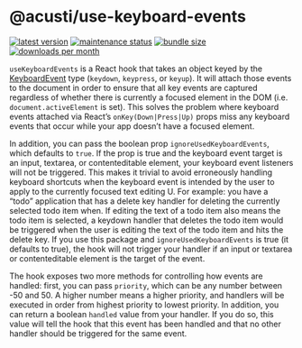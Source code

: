 # @acusti/use-keyboard-events

[![latest version](https://img.shields.io/npm/v/@acusti/use-keyboard-events?style=for-the-badge)](https://www.npmjs.com/package/@acusti/use-keyboard-events)
[![maintenance status](https://img.shields.io/npms-io/maintenance-score/@acusti/use-keyboard-events?style=for-the-badge)](https://npms.io/search?q=%40acusti%2Fuse-keyboard-events)
[![bundle size](https://img.shields.io/bundlephobia/minzip/@acusti/use-keyboard-events?style=for-the-badge)](https://bundlephobia.com/package/@acusti/use-keyboard-events)
[![downloads per month](https://img.shields.io/npm/dm/@acusti/use-keyboard-events?style=for-the-badge)](https://www.npmjs.com/package/@acusti/use-keyboard-events)

`useKeyboardEvents` is a React hook that takes an object keyed by the
[KeyboardEvent][] type (`keydown`, `keypress`, or `keyup`). It will attach
those events to the document in order to ensure that all key events are
captured regardless of whether there is currently a focused element in the
DOM (i.e. `document.activeElement` is set). This solves the problem where
keyboard events attached via React’s `onKey(Down|Press|Up)` props miss any
keyboard events that occur while your app doesn’t have a focused element.

[keyboardevent]:
    https://developer.mozilla.org/en-US/docs/Web/API/KeyboardEvent

In addition, you can pass the boolean prop `ignoreUsedKeyboardEvents`,
which defaults to `true`. If the prop is true and the keyboard event target
is an input, textarea, or contenteditable element, your keyboard event
listeners will not be triggered. This makes it trivial to avoid erroneously
handling keyboard shortcuts when the keyboard event is intended by the user
to apply to the currently focused text editing U. For example: you have a
“todo” application that has a delete key handler for deleting the currently
selected todo item when. If editing the text of a todo item also means the
todo item is selected, a keydown handler that deletes the todo item would
be triggered when the user is editing the text of the todo item and hits
the delete key. If you use this package and `ignoreUsedKeyboardEvents` is
true (it defaults to true), the hook will not trigger your handler if an
input or textarea or contenteditable element is the target of the event.

The hook exposes two more methods for controlling how events are handled:
first, you can pass `priority`, which can be any number between -50 and 50.
A higher number means a higher priority, and handlers will be executed in
order from highest priority to lowest priority. In addition, you can return
a boolean `handled` value from your handler. If you do so, this value will
tell the hook that this event has been handled and that no other handler
should be triggered for the same event.
